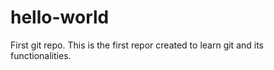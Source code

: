 # hello-world
First git repo.
This is the first repor created to learn git and its functionalities.
